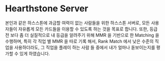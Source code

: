 # Hearthstone Server #

본인과 같은 하스스톤에 과금할 여력이 없는 사람들을 위한 하스스톤 서버로, 모든 사용자들이 자유롭게 모든 카드들을
이용할 수 있도록 하는 것을 목표로 합니다. 또한, 등급전 보다 좀 더 실질적으로 내 등급을 알려주기 위해 MMR 을 기반으로 한 Matching 을
수행하며, 특히 각 직업 별 MMR 을 따로 기록 해서, Rank Match 에서 낮은 수준의 직업을 사용하더라도, 그 직업을 플레이 
하는 사람 들 중에서 내가 얼마나 돋보이는지를 평가할 수 있게 하였습니다. 